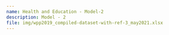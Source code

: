 ```yaml
---
name: Health and Education - Model-2
description: Model - 2
file: img/wpp2019_compiled-dataset-with-ref-3_may2021.xlsx
---
```

